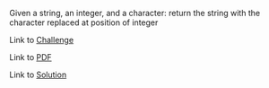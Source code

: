 Given a string, an integer, and a character:
return the string with the character replaced at position of integer

Link to [Challenge](https://www.hackerrank.com/challenges/python-mutations/problem)

Link to [PDF](./mutations.pdf)

Link to [Solution](./mutations.py)
